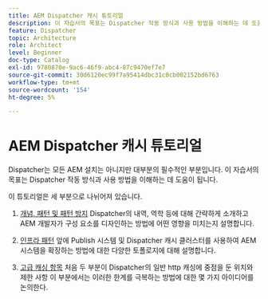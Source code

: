 ```yaml
---
title: AEM Dispatcher 캐시 튜토리얼
description: 이 자습서의 목표는 Dispatcher 작동 방식과 사용 방법을 이해하는 데 도움이 됩니다.
feature: Dispatcher
topic: Architecture
role: Architect
level: Beginner
doc-type: Catalog
exl-id: 9780870e-9ac6-46f9-abc4-87c9470ef7e7
source-git-commit: 30d6120ec99f7a95414dbc31c0cb002152bd6763
workflow-type: tm+mt
source-wordcount: '154'
ht-degree: 5%

---
```


# AEM Dispatcher 캐시 튜토리얼

Dispatcher는 모든 AEM 설치는 아니지만 대부분의 필수적인 부분입니다. 이 자습서의 목표는 Dispatcher 작동 방식과 사용 방법을 이해하는 데 도움이 됩니다.

이 튜토리얼은 세 부분으로 나뉘어져 있습니다.

1. [개념, 패턴 및 패턴 방지](chapter-1.md)
Dispatcher의 내역, 역학 등에 대해 간략하게 소개하고 AEM 개발자가 구성 요소를 디자인하는 방법에 어떤 영향을 미치는지 설명합니다.

1. [인프라 패턴](chapter-2.md)
앞에 Publish 시스템 및 Dispatcher 캐시 클러스터를 사용하여 AEM 시스템을 확장하는 방법에 대한 다양한 토폴로지에 대해 설명합니다.

1. [고급 캐싱 항목](chapter-3.md)
처음 두 부분이 Dispatcher의 일반 http 캐싱에 중점을 둔 위치와 제한 사항 이 부분에서는 이러한 한계를 극복하는 방법에 대한 몇 가지 아이디어를 논의한다.
